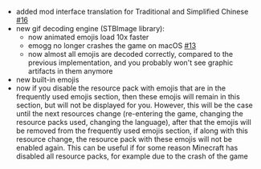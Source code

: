 - added mod interface translation for Traditional and Simplified Chinese [#16](https://github.com/aratakileo/emogg/pull/16)
- new gif decoding engine (STBImage library):
  - now animated emojis load 10x faster
  - emogg no longer crashes the game on macOS [#13](https://github.com/aratakileo/emogg/issues/13)
  - now almost all emojis are decoded correctly, compared to the previous implementation, and you probably won't see graphic artifacts in them anymore
- new built-in emojis
- now if you disable the resource pack with emojis that are in the frequently used emojis section, then these emojis will remain in this section, but will not be displayed for you. However, this will be the case until the next resources change (re-entering the game, changing the resource packs used, changing the language), after that the emojis will be removed from the frequently used emojis section, if along with this resource change, the resource pack with these emojis will not be enabled again. This can be useful if for some reason Minecraft has disabled all resource packs, for example due to the crash of the game
